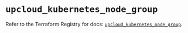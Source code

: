 # `upcloud_kubernetes_node_group`

Refer to the Terraform Registry for docs: [`upcloud_kubernetes_node_group`](https://registry.terraform.io/providers/upcloudltd/upcloud/5.29.0/docs/resources/kubernetes_node_group).

